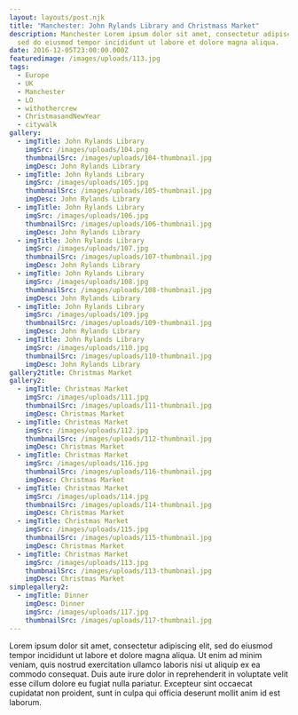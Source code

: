 ```yaml
---
layout: layouts/post.njk
title: "Manchester: John Rylands Library and Christmass Market"
description: Manchester Lorem ipsum dolor sit amet, consectetur adipiscing elit,
  sed do eiusmod tempor incididunt ut labore et dolore magna aliqua.
date: 2016-12-05T23:00:00.000Z
featuredimage: /images/uploads/113.jpg
tags:
  - Europe
  - UK
  - Manchester
  - LO
  - withothercrew
  - ChristmasandNewYear
  - citywalk
gallery:
  - imgTitle: John Rylands Library
    imgSrc: /images/uploads/104.png
    thumbnailSrc: /images/uploads/104-thumbnail.jpg
    imgDesc: John Rylands Library
  - imgTitle: John Rylands Library
    imgSrc: /images/uploads/105.jpg
    thumbnailSrc: /images/uploads/105-thumbnail.jpg
    imgDesc: John Rylands Library
  - imgTitle: John Rylands Library
    imgSrc: /images/uploads/106.jpg
    thumbnailSrc: /images/uploads/106-thumbnail.jpg
    imgDesc: John Rylands Library
  - imgTitle: John Rylands Library
    imgSrc: /images/uploads/107.jpg
    thumbnailSrc: /images/uploads/107-thumbnail.jpg
    imgDesc: John Rylands Library
  - imgTitle: John Rylands Library
    imgSrc: /images/uploads/108.jpg
    thumbnailSrc: /images/uploads/108-thumbnail.jpg
    imgDesc: John Rylands Library
  - imgTitle: John Rylands Library
    imgSrc: /images/uploads/109.jpg
    thumbnailSrc: /images/uploads/109-thumbnail.jpg
    imgDesc: John Rylands Library
  - imgTitle: John Rylands Library
    imgSrc: /images/uploads/110.jpg
    thumbnailSrc: /images/uploads/110-thumbnail.jpg
    imgDesc: John Rylands Library
gallery2title: Christmas Market
gallery2:
  - imgTitle: Christmas Market
    imgSrc: /images/uploads/111.jpg
    thumbnailSrc: /images/uploads/111-thumbnail.jpg
    imgDesc: Christmas Market
  - imgTitle: Christmas Market
    imgSrc: /images/uploads/112.jpg
    thumbnailSrc: /images/uploads/112-thumbnail.jpg
    imgDesc: Christmas Market
  - imgTitle: Christmas Market
    imgSrc: /images/uploads/116.jpg
    thumbnailSrc: /images/uploads/116-thumbnail.jpg
    imgDesc: Christmas Market
  - imgTitle: Christmas Market
    imgSrc: /images/uploads/114.jpg
    thumbnailSrc: /images/uploads/114-thumbnail.jpg
    imgDesc: Christmas Market
  - imgTitle: Christmas Market
    imgSrc: /images/uploads/115.jpg
    thumbnailSrc: /images/uploads/115-thumbnail.jpg
    imgDesc: Christmas Market
  - imgTitle: Christmas Market
    imgSrc: /images/uploads/113.jpg
    thumbnailSrc: /images/uploads/113-thumbnail.jpg
    imgDesc: Christmas Market
simplegallery2:
  - imgTitle: Dinner
    imgDesc: Dinner
    imgSrc: /images/uploads/117.jpg
    thumbnailSrc: /images/uploads/117-thumbnail.jpg
---
```

<!--StartFragment-->

Lorem ipsum dolor sit amet, consectetur adipiscing elit, sed do eiusmod tempor incididunt ut labore et dolore magna aliqua. Ut enim ad minim veniam, quis nostrud exercitation ullamco laboris nisi ut aliquip ex ea commodo consequat. Duis aute irure dolor in reprehenderit in voluptate velit esse cillum dolore eu fugiat nulla pariatur. Excepteur sint occaecat cupidatat non proident, sunt in culpa qui officia deserunt mollit anim id est laborum.

<!--EndFragment-->